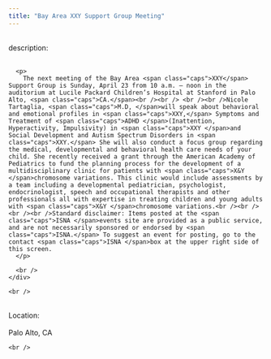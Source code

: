 ```yaml
---
title: "Bay Area XXY Support Group Meeting"
---
```


<div class="flexinode-body flexinode-2">
  <div class="flexinode-textarea-1">
    <div class="form-item">
      <br /> <label>description:</label><br /><br /> 
      
      <p>
        The next meeting of the Bay Area <span class="caps">XXY</span> Support Group is Sunday, April 23 from 10 a.m. – noon in the auditorium at Lucile Packard Children’s Hospital at Stanford in Palo Alto, <span class="caps">CA.</span><br /><br /> <br /><br />Nicole Tartaglia, <span class="caps">M.D, </span>will speak about behavioral and emotional profiles in <span class="caps">XXY,</span> Symptoms and Treatment of <span class="caps">ADHD </span>(Inattention, Hyperactivity, Impulsivity) in <span class="caps">XXY </span>and Social Development and Autism Spectrum Disorders in <span class="caps">XXY.</span> She will also conduct a focus group regarding the medical, developmental and behavioral health care needs of your child. She recently received a grant through the American Academy of Pediatrics to fund the planning process for the development of a multidisciplinary clinic for patients with <span class="caps">X&Y </span>chromosome variations. This clinic would include assessments by a team including a developmental pediatrician, psychologist, endocrinologist, speech and occupational therapists and other professionals all with expertise in treating children and young adults with <span class="caps">X&Y </span>chromosome variations.<br /><br /> <br /><br />Standard disclaimer: Items posted at the <span class="caps">ISNA </span>events site are provided as a public service, and are not necessarily sponsored or endorsed by <span class="caps">ISNA.</span> To suggest an event for posting, go to the contact <span class="caps">ISNA </span>box at the upper right side of this screen.
      </p>
      
      <br />
    </div>
    
    <br />
  </div>
  
  <div class="flexinode-textfield-2">
    <div class="form-item">
      <br /> <label>Location:</label><br /><br /> Palo Alto, CA<br />
    </div>
    
    <br />
  </div>
</div>